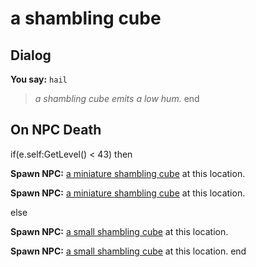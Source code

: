 # a shambling cube


## Dialog

**You say:** `hail`



>*a shambling cube emits a low hum.*
end



## On NPC Death

if(e.self:GetLevel() < 43) then


**Spawn NPC:**  [a miniature shambling cube](/npc/114001) at this location.


**Spawn NPC:**  [a miniature shambling cube](/npc/114001) at this location.

else


**Spawn NPC:**  [a small shambling cube](/npc/114000) at this location.


**Spawn NPC:**  [a small shambling cube](/npc/114000) at this location.
end
